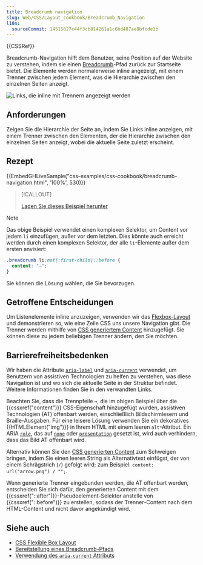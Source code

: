 ```yaml
---
title: Breadcrumb navigation
slug: Web/CSS/Layout_cookbook/Breadcrumb_Navigation
l10n:
  sourceCommit: 14515827c44f3cb814261a1c6bd487ae8bfcde1b
---
```


{{CSSRef}}

Breadcrumb-Navigation hilft dem Benutzer, seine Position auf der Website zu verstehen, indem sie einen [Breadcrumb](/de/docs/Glossary/breadcrumb)-Pfad zurück zur Startseite bietet. Die Elemente werden normalerweise inline angezeigt, mit einem Trenner zwischen jedem Element, was die Hierarchie zwischen den einzelnen Seiten anzeigt.

![Links, die inline mit Trennern angezeigt werden](breadcrumb-navigation.png)

## Anforderungen

Zeigen Sie die Hierarchie der Seite an, indem Sie Links inline anzeigen, mit einem Trenner zwischen den Elementen, der die Hierarchie zwischen den einzelnen Seiten anzeigt, wobei die aktuelle Seite zuletzt erscheint.

## Rezept

{{EmbedGHLiveSample("css-examples/css-cookbook/breadcrumb-navigation.html", '100%', 530)}}

> [!CALLOUT]
>
> [Laden Sie dieses Beispiel herunter](https://github.com/mdn/css-examples/blob/main/css-cookbook/breadcrumb-navigation--download.html)

> [!NOTE]
> Das obige Beispiel verwendet einen komplexen Selektor, um Content vor jedem `li` einzufügen, außer vor dem letzten. Dies könnte auch erreicht werden durch einen komplexen Selektor, der alle `li`-Elemente außer dem ersten anvisiert:
>
> ```css
> .breadcrumb li:not(:first-child)::before {
>   content: "→";
> }
> ```
>
> Sie können die Lösung wählen, die Sie bevorzugen.

## Getroffene Entscheidungen

Um Listenelemente inline anzuzeigen, verwenden wir das [Flexbox-Layout](/de/docs/Learn/CSS/CSS_layout/Flexbox) und demonstrieren so, wie eine Zeile CSS uns unsere Navigation gibt. Die Trenner werden mithilfe von [CSS generiertem Content](/de/docs/Web/CSS/CSS_generated_content) hinzugefügt. Sie können diese zu jedem beliebigen Trenner ändern, den Sie möchten.

## Barrierefreiheitsbedenken

Wir haben die Attribute [`aria-label`](/de/docs/Web/Accessibility/ARIA/Attributes/aria-label) und [`aria-current`](/de/docs/Web/Accessibility/ARIA/Attributes/aria-current) verwendet, um Benutzern von assistiven Technologien zu helfen zu verstehen, was diese Navigation ist und wo sich die aktuelle Seite in der Struktur befindet. Weitere Informationen finden Sie in den verwandten Links.

Beachten Sie, dass die Trennpfeile `→`, die im obigen Beispiel über die {{cssxref("content")}} CSS-Eigenschaft hinzugefügt wurden, assistiven Technologien (AT) offenbart werden, einschließlich Bildschirmlesern und Braille-Ausgaben. Für eine leisere Lösung verwenden Sie ein dekoratives {{HTMLElement("img")}} in Ihrem HTML mit einem leeren `alt`-Attribut. Ein ARIA [`role`](/de/docs/Web/Accessibility/ARIA/Roles), das auf [`none`](/de/docs/Web/Accessibility/ARIA/Roles/none_role) oder [`presentation`](/de/docs/Web/Accessibility/ARIA/Roles/presentation_role) gesetzt ist, wird auch verhindern, dass das Bild AT offenbart wird.

Alternativ können Sie den [CSS generierten Content](/de/docs/Web/CSS/CSS_generated_content) zum Schweigen bringen, indem Sie einen leeren String als Alternativtext einfügst, der von einem Schrägstrich (`/`) gefolgt wird; zum Beispiel: `content: url("arrow.png") / "";`.

Wenn generierte Trenner eingebunden werden, die AT offenbart werden, entscheiden Sie sich dafür, den generierten Content mit dem {{cssxref("::after")}}-Pseudoelement-Selektor anstelle von {{cssxref("::before")}} zu erstellen, sodass der Trenner-Content nach dem HTML-Content und nicht davor angekündigt wird.

## Siehe auch

- [CSS Flexible Box Layout](/de/docs/Web/CSS/CSS_flexible_box_layout)
- [Bereitstellung eines Breadcrumb-Pfads](https://www.w3.org/TR/WCAG20-TECHS/G65.html)
- [Verwendung des `aria-current` Attributs](https://tink.uk/using-the-aria-current-attribute/)
